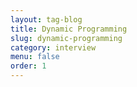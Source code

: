 ```yaml
---
layout: tag-blog
title: Dynamic Programming
slug: dynamic-programming
category: interview
menu: false
order: 1
---
```

